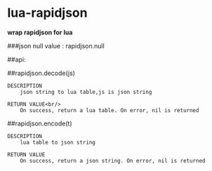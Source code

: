 # lua-rapidjson
**wrap rapidjson for lua**

###json null value :   rapidjson.null

##api:
    
##rapidjson.decode(js)

	DESCRIPTION
		json string to lua table,js is json string

	RETURN VALUE<br/>
		On success, return a lua table. On error, nil is returned


##rapidjson.encode(t)

	DESCRIPTION
		lua table to json string

	RETURN VALUE
		On success, return a json string. On error, nil is returned
